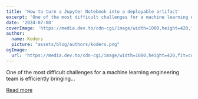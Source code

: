 ```yaml
---
title: 'How to turn a Jupyter Notebook into a deployable artifact'
excerpt: 'One of the most difficult challenges for a machine learning engineering team is efficiently bringing...'
date: '2024-07-08'
coverImage: 'https://media.dev.to/cdn-cgi/image/width=1000,height=420,fit=cover,gravity=auto,format=auto/https%3A%2F%2Fdev-to-uploads.s3.amazonaws.com%2Fuploads%2Farticles%2Fk101lnmrswlzr5krb41w.png'
author:
  name: Koders
  picture: "assets/blog/authors/koders.png"
ogImage:
  url: 'https://media.dev.to/cdn-cgi/image/width=1000,height=420,fit=cover,gravity=auto,format=auto/https%3A%2F%2Fdev-to-uploads.s3.amazonaws.com%2Fuploads%2Farticles%2Fk101lnmrswlzr5krb41w.png'
---
```


One of the most difficult challenges for a machine learning engineering team is efficiently bringing...

[Read more](https://dev.to/kitops/how-to-turn-a-jupyter-notebook-into-a-deployable-artifact-2jdl)
